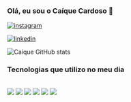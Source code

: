 ### Olá, eu sou o Caíque Cardoso 👋

[![instagram](https://img.shields.io/badge/Instagram-E4405F?style=for-the-badge&logo=instagram&logoColor=white)](https://www.instagram.com/caique.crd/)

[![linkedin](https://img.shields.io/badge/LinkedIn-0077B5?style=for-the-badge&logo=linkedin&logoColor=white)](https://www.instagram.com/caique.crd/)

![Caíque GitHub stats](https://github-readme-stats.vercel.app/api?username=CardosoCaique&show_icons=true&theme=onedark)

### Tecnologias que utilizo no meu dia 

<div style="display: inline_block">
  <br>
  <img src="https://img.shields.io/badge/Laravel-FF2D20?style=for-the-badge&logo=laravel&logoColor=white" />
  <img src="https://img.shields.io/badge/PHP-777BB4?style=for-the-badge&logo=php&logoColor=white" />
  <img src="https://img.shields.io/badge/HTML5-E34F26?style=for-the-badge&logo=html5&logoColor=white" />
  <img src="https://img.shields.io/badge/CSS3-1572B6?style=for-the-badge&logo=css3&logoColor=white" />
  <img src="https://img.shields.io/badge/Bootstrap-563D7C?style=for-the-badge&logo=bootstrap&logoColor=whit" />
  <img src="https://img.shields.io/badge/JavaScript-323330?style=for-the-badge&logo=javascript&logoColor=F7DF1E" />
</div>
